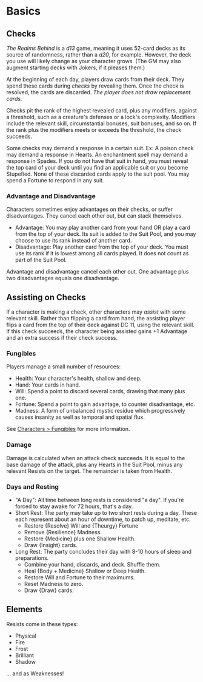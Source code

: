 # Basics

## Checks

*The Realms Behind* is a *d13* game, meaning it uses 52-card decks as its source of randomness, rather than a *d20*, for example. However, the deck you use will likely change as your character grows. (The GM may also augment starting decks with Jokers, if it pleases them.)

At the beginning of each day, players draw cards from their deck. They spend these cards during *checks* by revealing them. Once the check is resolved, the cards are discarded. *The player does not draw replacement cards.*

Checks pit the rank of the highest revealed card, plus any modifiers, against a threshold, such as a creature's defenses or a lock's complexity. Modifiers include the relevant skill, circumstantial bonuses, suit bonuses, and so on. If the rank plus the modifiers meets or exceeds the threshold, the check succeeds.

Some checks may demand a response in a certain suit. Ex: A poison check may demand a response in Hearts. An enchantment spell may demand a response in Spades. If you do not have that suit in hand, you must reveal the top card of your deck until you find an applicable suit or you become Stupefied. None of these discarded cards apply to the suit pool. You may spend a Fortune to respond in any suit.

### Advantage and Disadvantage

Characters sometimes enjoy advantages on their checks, or suffer disadvantages. They cancel each other out, but can stack themselves.

- Advantage: You may play another card from your hand OR play a card from the top of your deck. Its suit is added to the Suit Pool, and you may choose to use its rank instead of another card.
- Disadvantage: Play another card from the top of your deck. You must use its rank if it is lowest among all cards played. It does not count as part of the Suit Pool.

Advantage and disadvantage cancel each other out. One advantage plus two disadvantages equals one disadvantage.

## Assisting on Checks

If a character is making a check, other characters may *assist* with some relevant skill. Rather than flipping a card from hand, the assisting player flips a card from the top of their deck against DC 11, using the relevant skill. If this check succeeds, the character being assisted gains +1 Advantage and an extra success if their check success.

### Fungibles

Players manage a small number of resources:

- Health: Your character's health, shallow and deep.
- Hand: Your cards in hand.
- Will: Spend a point to discard several cards, drawing that many plus one.
- Fortune: Spend a point to gain advantage, to counter disadvantage, etc.
- Madness: A form of unbalanced mystic residue which progressively causes insanity as well as temporal and spatial flux.

See [Characters > Fungibles](./characters.md#fungibles) for more information.

### Damage

Damage is calculated when an attack check succeeds. It is equal to the base damage of the attack, plus any Hearts in the Suit Pool, minus any relevant Resists on the target. The remainder is taken from Health.

### Days and Resting

- "A Day": All time between long rests is considered "a day". If you're forced to stay awake for 72 hours, that's a day.
- Short Rest: The party may take up to two short rests during a day. These each represent about an hour of downtime, to patch up, meditate, etc.
    - Restore {Resolve} Will and {Theurgy} Fortune
    - Remove {Resilience} Madness.
    - Restore {Medicine} plus one Shallow Health.
    - Draw {Insight} cards.
- Long Rest: The party concludes their day with 8-10 hours of sleep and preparations.
    - Combine your hand, discards, and deck. Shuffle them.
    - Heal {Body + Medicine} Shallow or Deep Health.
    - Restore Will and Fortune to their maximums.
    - Reset Madness to zero.
    - Draw {Draw} cards.

## Elements

Resists come in these types:

- Physical
- Fire
- Frost
- Brilliant
- Shadow

... and as Weaknesses!